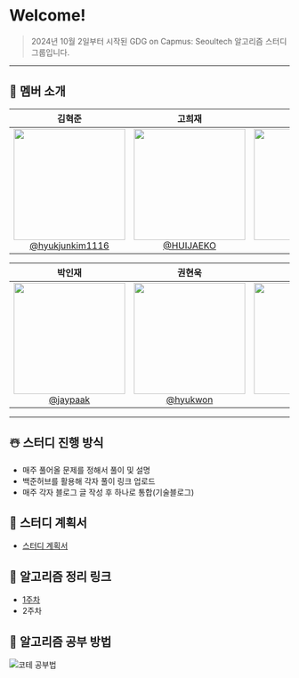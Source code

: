# Welcome!

> 2024년 10월 2일부터 시작된 GDG on Capmus: Seoultech 알고리즘 스터디 그룹입니다.

---

## 👥 멤버 소개

<div align="center">

|                                                                                 **김혁준**                                                                                  |                                                                           **고희재**                                                                            |                                                  **최동주**                                                  |
| :-------------------------------------------------------------------------------------------------------------------------------------------------------------------------: | :-------------------------------------------------------------------------------------------------------------------------------------------------------------: | :----------------------------------------------------------------------------------------------------------: |
| [<img src="https://github.com/user-attachments/assets/ea355e3d-b25d-46f4-b8c2-67e30526f9f1" height=200 width=200> <br/> @hyukjunkim1116](https://github.com/hyukjunkim1116) | [<img src="https://github.com/user-attachments/assets/ad38e51c-2a32-4469-ac9d-39d01d3905f0" height=200 width=200> <br/> @HUIJAEKO](https://github.com/HUIJAEKO) | [<img src="https://picsum.photos/200/200" height=200 width=200> <br/> @](https:://github.com/uyukjunkim1116) |

|                                                                          **박인재**                                                                           |                                                                                          **권현욱**                                                                                           |                                                                                  **신민규**                                                                                   |
| :-----------------------------------------------------------------------------------------------------------------------------------------------------------: | :-------------------------------------------------------------------------------------------------------------------------------------------------------------------------------------------: | :---------------------------------------------------------------------------------------------------------------------------------------------------------------------------: |
| [<img src="https://github.com/user-attachments/assets/bcbe551c-42b8-4020-8782-960f2588d054" height=200 width=200> <br/> @jaypaak](https://github.com/jaypaak) | [<img src="https://avatars.githubusercontent.com/u/113490741?s=400&u=6b60d3694e7cb946d119a2015d407819680a588a&v=4/200/200" height=200 width=200> <br/> @hyukwon](https://github.com/woogie01) | [<img src="https://avatars.githubusercontent.com/u/98581610?s=400&u=1cfd120a0ddccbe77063a801de3e7e100a08679b&v=4" height=200 width=200> <br/> @mkyu](https://github.com/uykm) |

</div>

---

## ☃️ 스터디 진행 방식

- 매주 풀어올 문제를 정해서 풀이 및 설명
- 백준허브를 활용해 각자 풀이 링크 업로드
- 매주 각자 블로그 글 작성 후 하나로 통합(기술블로그)

## 📝 스터디 계획서

- [스터디 계획서](https://honey-fridge-6af.notion.site/GDGoC-4th-108622145bd980cc88fdcee300b66f18)

## 💬 알고리즘 정리 링크

- [1주차](https://velog.io/@rlagurwns112/%EC%BD%94%ED%85%8C-%EC%8A%A4%ED%84%B0%EB%94%94-1%EC%A3%BC%EC%B0%A8)
- 2주차

## 👏 알고리즘 공부 방법

![코테 공부법](https://github.com/user-attachments/assets/fdec2f3f-60d7-4d71-a193-8ca33fc19d50)
